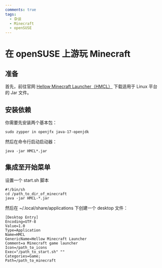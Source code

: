 ```yaml
---
comments: true
tags:
  - 杂谈
  - Minecraft
  - openSUSE
---
```


# 在 openSUSE 上游玩 Minecraft

## 准备

首先，前往官网 [Hellow Minecraft Launcher（HMCL）](https://hmcl.huangyuhui.net/) 下载适用于 Linux 平台的 Jar 文件。

## 安装依赖

你需要先安装两个基本包：

```
sudo zypper in openjfx java-17-openjdk
```

然后在命令行启动启动器：

```
java -jar HMCL*.jar
```

## 集成至开始菜单

设置一个 start.sh 脚本

```
#!/bin/sh
cd /path_to_dir_of_minecraft
java -jar HMCL-*.jar
```

然后在 ~/.local/share/applications 下创建一个 desktop 文件：

```
[Desktop Entry]
Encoding=UTF-8
Value=1.0
Type=Application
Name=HMCL
GenericName=Hellow Minecraft Launcher
Comment=a Minecraft game launcher
Icon=/path_to_icons
Exec="/path_to_start.sh" ""
Categories=Game;
Path=/path_to_minecraft
```